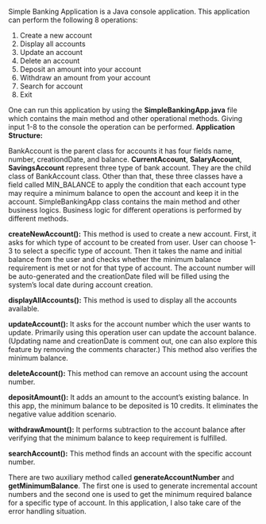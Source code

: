 Simple Banking Application is a Java console application. This application can perform the following 8 operations:
1. Create a new account
2. Display all accounts
3. Update an account
4. Delete an account
5. Deposit an amount into your account
6. Withdraw an amount from your account
7. Search for account
8. Exit 


One can run this application by using the **SimpleBankingApp.java** file which contains the main method and other operational methods. Giving input 1-8 to the console the operation can be performed.
**Application Structure:**


BankAccount is the parent class for accounts it has four fields name, number, creationdDate, and balance. **CurrentAccount**, **SalaryAccount**, **SavingsAccount** represent three type of bank account. They are the child class of BankAccount class.
Other than that, these three classes have a field called MIN_BALANCE to apply the condition that each account type may require a minimum balance to open the account and keep it in the account.
SimpleBankingApp class contains the main method and other business logics. Business logic for different operations is performed by different methods.

**createNewAccount():** This method is used to create a new account. First, it asks for which type of account to be created from user. User can choose 1-3 to select a specific type of account.
Then it takes the name and initial balance from the user and checks whether the minimum balance requirement is met or not for that type of account. 
The account number will be auto-generated and the creationDate filed will be filled using the system’s local date during account creation.

**displayAllAccounts():** This method is used to display all the accounts available.

**updateAccount():** It asks for the account number which the user wants to update. Primarily using this operation user can update the account balance. (Updating name and creationDate is comment out, one can also explore this feature by removing the comments character.) 
This method also verifies the minimum balance.

**deleteAccount():** This method can remove an account using the account number.

**depositAmount():** It adds an amount to the account’s existing balance. In this app, the minimum balance to be deposited is 10 credits. It eliminates the negative value addition scenario. 

**withdrawAmount():** It performs subtraction to the account balance after verifying that the minimum balance to keep requirement is fulfilled.

**searchAccount():** This method finds an account with the specific account number.

There are two auxiliary method called **generateAccountNumber** and **getMinimumBalance**. The first one is used to generate incremental account numbers and the second one is used to get the minimum required balance for a specific type of account.
In this application, I also take care of the error handling situation. 

 
